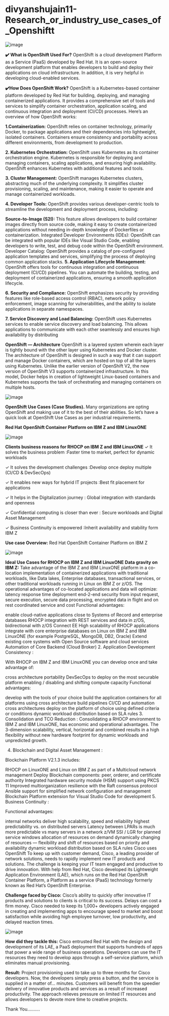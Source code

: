 # divyanshujain11-Research_or_industry_use_cases_of_Openshiftt

![image](https://github.com/divyanshujain11/divyanshujain11-Research_or_industry_use_cases_of_Openshiftt/assets/77712311/dc9b6922-26dc-45f2-8786-a98b5839cda5)


**✔️ What is OpenShift Used For?**
OpenShift is a cloud development Platform as a Service (PaaS) developed by Red Hat. It is an open-source development platform that enables developers to build and deploy their applications on cloud infrastructure. In addition, it is very helpful in developing cloud-enabled services.

**✔️How Does OpenShift Work?**
OpenShift is a Kubernetes-based container platform developed by Red Hat for building, deploying, and managing containerized applications. It provides a comprehensive set of tools and services to simplify container orchestration, application scaling, and continuous integration and deployment (CI/CD) processes. Here’s an overview of how OpenShift works:

**1.Containerization:**
OpenShift relies on container technology, primarily Docker, to package applications and their dependencies into lightweight, isolated containers. Containers ensure consistency and portability across different environments, from development to production.

**2. Kubernetes Orchestration:**
OpenShift uses Kubernetes as its container orchestration engine. Kubernetes is responsible for deploying and managing containers, scaling applications, and ensuring high availability. OpenShift enhances Kubernetes with additional features and tools.

**3. Cluster Management:** 
OpenShift manages Kubernetes clusters, abstracting much of the underlying complexity. It simplifies cluster provisioning, scaling, and maintenance, making it easier to operate and manage containerized workloads.

**4. Developer Tools:**
OpenShift provides various developer-centric tools to streamline the development and deployment process, including:

**Source-to-Image (S2I):**
This feature allows developers to build container images directly from source code, making it easy to create containerized applications without needing in-depth knowledge of Dockerfiles or containerization.
Integrated Developer Environments (IDEs): OpenShift can be integrated with popular IDEs like Visual Studio Code, enabling developers to write, test, and debug code within the OpenShift environment.
Developer Catalog: OpenShift provides a catalog of pre-configured application templates and services, simplifying the process of deploying common application stacks.
**5. Application Lifecycle Management:**
OpenShift offers tools for continuous integration and continuous deployment (CI/CD) pipelines. You can automate the building, testing, and deployment of containerized applications, ensuring a smooth application lifecycle.

**6. Security and Compliance:**
OpenShift emphasizes security by providing features like role-based access control (RBAC), network policy enforcement, image scanning for vulnerabilities, and the ability to isolate applications in separate namespaces.

**7. Service Discovery and Load Balancing:**
OpenShift uses Kubernetes services to enable service discovery and load balancing. This allows applications to communicate with each other seamlessly and ensures high availability by distributing

**OpenShift — Architecture**
OpenShift is a layered system wherein each layer is tightly bound with the other layer using Kubernetes and Docker cluster. The architecture of OpenShift is designed in such a way that it can support and manage Docker containers, which are hosted on top of all the layers using Kubernetes. Unlike the earlier version of OpenShift V2, the new version of OpenShift V3 supports containerized infrastructure. In this model, Docker helps in creation of lightweight Linux-based containers and Kubernetes supports the task of orchestrating and managing containers on multiple hosts.

![image](https://github.com/divyanshujain11/divyanshujain11-Research_or_industry_use_cases_of_Openshiftt/assets/77712311/b386b88d-ddfe-4822-8f7c-e77750c59d4e)

**OpenShift Use Cases (Case Studies).**
Many organizations are opting OpenShift and making use of it to the best of their abilities. So let’s have a quick look at OpenShift Use Cases as per industrial requirements.

**Red Hat OpenShift Container Platform on IBM Z and IBM LinuxONE**

![image](https://github.com/divyanshujain11/divyanshujain11-Research_or_industry_use_cases_of_Openshiftt/assets/77712311/9d3931fa-0cf5-456b-93af-9ccbd8b4cd02)


**Clients business reasons for RHOCP on IBM Z and IBM LinuxONE**
✓ It solves the business problem :Faster time to market, perfect for dynamic workloads

✓ It solves the development challenges :Develop once deploy multiple (CI/CD & DevSecOps)

✓ It enables new ways for hybrid IT projects :Best fit placement for applications

✓ It helps in the Digitalization journey : Global integration with standards and openness

✓ Confidential computing is closer than ever : Secure workloads and Digital Asset Management

✓ Business Continuity is empowered :Inherit availability and stability form IBM Z

**Use case Overview:** 
Red Hat OpenShift Container Platform on IBM Z

![image](https://github.com/divyanshujain11/divyanshujain11-Research_or_industry_use_cases_of_Openshiftt/assets/77712311/b21466cf-684d-442b-9d72-3f9cc098c2ae)


**Ideal Use Cases for RHOCP on IBM Z and IBM LinuxONE**
**Data gravity on IBM Z:**
Take advantage of the IBM Z and IBM LinuxONE platform in a co-location implementation of containerized applications with traditional workloads, like Data lakes, Enterprise databases, transactional services, or other traditional workloads running in Linux on IBM Z or z/OS. The operational advantages of co-located applications and data will optimize:
latency
response time
deployment
end-2-end security from input request, secure execution, secure data processing, encrypted data in flight and on rest
coordinated service and cost
Functional advantages:

enable cloud-native applications close to Systems of Record and enterprise databases
RHOCP integration with REST services and data in z/OS, bidirectional with z/OS Connect EE
High scalability of RHOCP applications integrate with core enterprise databases on Linux on IBM Z and IBM LinuxONE (for example PostgreSQL, MongoDB, DB2, Oracle)
Extend existing core systems with Open Source software and cloud services
Automation of Core Backend (Cloud Broker)
2. Application Development Consistency :

With RHOCP on IBM Z and IBM LinuxONE you can develop once and take advantage of:

cross architecture portability
DevSecOps to deploy on the most securable platform
enabling / disabling and shifting compute capacity
Functional advantages:

develop with the tools of your choice
build the application containers for all platforms using cross architecture build pipelines
CI/CD and automation cross architectures
deploy on the platform of choice using defined criteria or conditions
dynamic workload distribution based on SLA rules
3. Consolidation and TCO Reduction : Consolidating a RHOCP environment to IBM Z and IBM LinuxONE, has economic and operational advantages. The 3-dimension scalability, vertical, horizontal and combined results in a high flexibility without new hardware footprint for dynamic workloads and unpredicted growth.

4. Blockchain and Digital Asset Management :

Blockchain Platform V2.1.3 includes:

RHOCP on LinuxONE and Linux on IBM Z as part of a Multicloud network management
Deploy Blockchain components: peer, orderer, and certificate authority
Integrated hardware security module (HSM) support using PKCS 11
Improved multiorganization resilience with the Raft consensus protocol
Ansible support for simplified network configuration and management
Blockchain Platform extension for Visual Studio Code for development
5. Business Continuity :

Functional advantages:

internal networks deliver high scalability, speed and reliability
highest predictability vs. on distributed servers
Latency between LPARs is much more predictable vs many servers in a network
z/VM SSI / LGR for planned service windows
allocation of resources on demand
dynamically changing of resources — flexibility and shift of resources based on priority and availability
dynamic workload distribution based on SLA rules
Cisco uses OpenShift
To keep up with customer demand, Cisco, a leading provider of network solutions, needs to rapidly implement new IT products and solutions. The challenge is keeping your IT team engaged and productive to drive innovation. With help from Red Hat, Cisco developed its Lightweight Application Environment (LAE), which runs on the Red Hat OpenShift Container Platform, a Platform as a service (PaaS) technology formerly known as Red Hat’s OpenShift Enterprise.


**Challenge faced by Cisco:**
Cisco’s ability to quickly offer innovative IT products and solutions to clients is critical to its success. Delays can cost a firm money. Cisco needed to keep its 1,000+ developers actively engaged in creating and implementing apps to encourage speed to market and boost satisfaction while avoiding high employee turnover, low productivity, and delayed reaction times.

![image](https://github.com/divyanshujain11/divyanshujain11-Research_or_industry_use_cases_of_Openshiftt/assets/77712311/6453ef1f-b9da-4ef0-b184-2c5e32655ff6)


**How did they tackle this:**
Cisco entrusted Red Hat with the design and development of its LAE, a PaaS deployment that supports hundreds of apps that power a wide range of business operations. Developers can use the IT resources they need to develop apps through a self-service platform, which eliminates manual provisioning.

**Result:**
Project provisioning used to take up to three months for Cisco developers. Now, the developers simply press a button, and the service is supplied in a matter of… minutes. Customers will benefit from the speedier delivery of innovative products and services as a result of increased productivity. The approach relieves pressure on limited IT resources and allows developers to devote more time to creative projects.

Thank You……….








